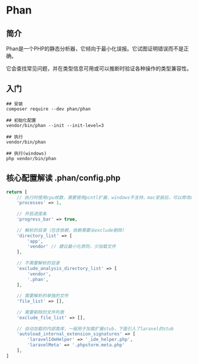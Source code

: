 # Phan
## 简介
Phan是一个PHP的静态分析器，它倾向于最小化误报。它试图证明错误而不是正确。

它会查找常见问题，并在类型信息可用或可以推断时验证各种操作的类型兼容性。

## 入门
```
## 安装
composer require --dev phan/phan

## 初始化配置
vendor/bin/phan --init --init-level=3

## 执行
vendor/bin/phan

## 执行(windows)
php vendor/bin/phan
```

## 核心配置解读 .phan/config.php
````php
return [
    // 执行时使用cpu核数，需要使用pcntl扩展，windows不支持，mac安装后，可以修改cpu核数
    'processes' => 1,
    
    // 开启进度条
    'progress_bar' => true,
    
    // 解析的目录（包含依赖，依赖需要从exclude剔除）
    'directory_list' => [
        'app',
        'vendor' // 建议最小化原则，少加载文件
    ],
    
    // 不需要解析的目录
    'exclude_analysis_directory_list' => [
        'vendor',
        '.phan',
    ],
    
    // 需要解析的单独的文件
    'file_list' => [],
    
    // 需要剔除的文件列表
    'exclude_file_list' => [],
    
    // 自动加载的内部类库，一般用于加载扩展stub，下面引入了laravel的stub
    'autoload_internal_extension_signatures' => [
        'laravelIdeHelper' => '_ide_helper.php',
        'laravelMeta' => '.phpstorm.meta.php'
    ],
]
````
